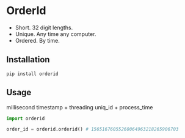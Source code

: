 # OrderId

- Short. 32 digit lengths.
- Unique. Any time any computer.
- Ordered. By time.

## Installation

`pip install orderid`

## Usage

millisecond timestamp + threading uniq_id + process_time

```python
import orderid

order_id = orderid.orderid() # 15651676055260064963218265906703
```
